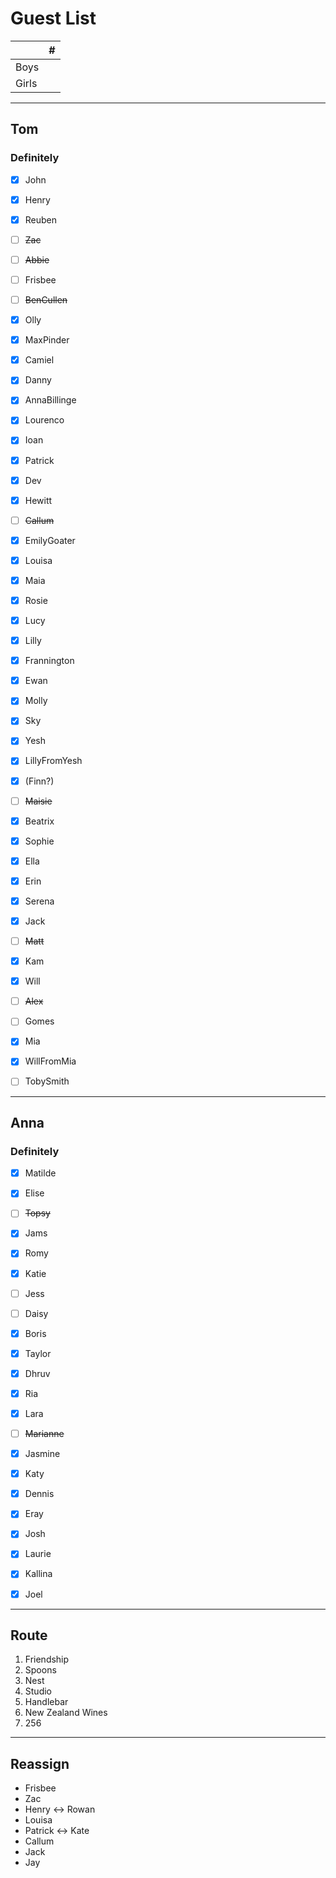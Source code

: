 
# Guest List
|       | #   |
| ----- | --- |
| Boys  |     |
| Girls |     |


---
## Tom

### Definitely

* [x] John
* [x] Henry
* [x] Reuben
* [ ] ~~Zac~~

* [ ] ~~Abbie~~
* [ ] Frisbee
* [ ] ~~BenCullen~~
* [x] Olly
* [x] MaxPinder
* [x] Camiel
* [x] Danny
* [x] AnnaBillinge

* [x] Lourenco
* [x] Ioan
* [x] Patrick
* [x] Dev
* [x] Hewitt
* [ ] ~~Callum~~
* [x] EmilyGoater

* [x] Louisa
* [x] Maia
* [x] Rosie
* [x] Lucy
* [x] Lilly
* [x] Frannington
* [x] Ewan
* [x] Molly
* [x] Sky

* [x] Yesh
* [x] LillyFromYesh
* [x] (Finn?)

* [ ] ~~Maisie~~
* [x] Beatrix
* [x] Sophie

* [x] Ella
* [x] Erin
* [x] Serena
* [x] Jack
* [ ] ~~Matt~~
* [x] Kam
* [x] Will
* [ ] ~~Alex~~

* [ ] Gomes
* [x] Mia
* [x] WillFromMia
* [ ] TobySmith
---
## Anna

### Definitely

* [x] Matilde
* [x] Elise
* [ ] ~~Topsy~~
* [x] Jams
* [x] Romy
* [x] Katie
* [ ] Jess
* [ ] Daisy
* [x] Boris
* [x] Taylor

* [x] Dhruv
* [x] Ria
* [x] Lara
* [ ] ~~Marianne~~
* [x] Jasmine
* [x] Katy
* [x] Dennis
* [x] Eray
* [x] Josh
* [x] Laurie
* [x] Kallina
* [x] Joel

---
## Route

1. Friendship
2. Spoons
3. Nest
4. Studio 
5. Handlebar
6. New Zealand Wines
7. 256

---
## Reassign
* Frisbee
* Zac
* Henry <-> Rowan
* Louisa
* Patrick <-> Kate
* Callum
* Jack
* Jay